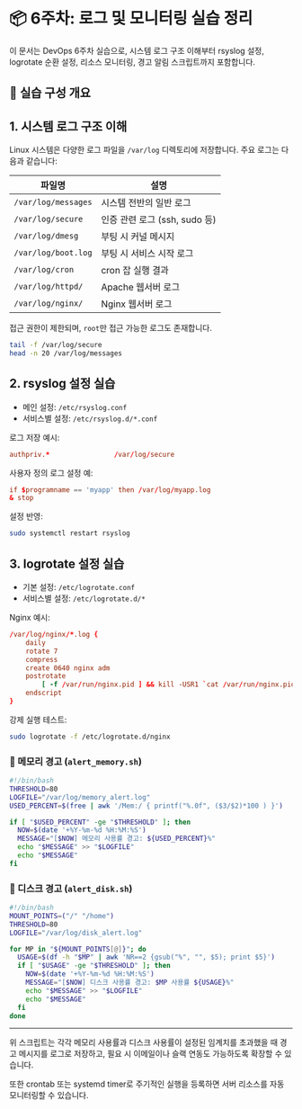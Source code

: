 # 📦 6주차: 로그 및 모니터링 실습 정리

이 문서는 DevOps 6주차 실습으로, 시스템 로그 구조 이해부터 rsyslog 설정, logrotate 순환 설정, 리소스 모니터링, 경고 알림 스크립트까지 포함합니다.

## 📄 실습 구성 개요

## 1. 시스템 로그 구조 이해

Linux 시스템은 다양한 로그 파일을 `/var/log` 디렉토리에 저장합니다. 주요 로그는 다음과 같습니다:

| 파일명              | 설명                          |
| ------------------- | ----------------------------- |
| `/var/log/messages` | 시스템 전반의 일반 로그       |
| `/var/log/secure`   | 인증 관련 로그 (ssh, sudo 등) |
| `/var/log/dmesg`    | 부팅 시 커널 메시지           |
| `/var/log/boot.log` | 부팅 시 서비스 시작 로그      |
| `/var/log/cron`     | cron 잡 실행 결과             |
| `/var/log/httpd/`   | Apache 웹서버 로그            |
| `/var/log/nginx/`   | Nginx 웹서버 로그             |

접근 권한이 제한되며, `root`만 접근 가능한 로그도 존재합니다.

```bash
tail -f /var/log/secure
head -n 20 /var/log/messages
```

## 2. rsyslog 설정 실습

- 메인 설정: `/etc/rsyslog.conf`
- 서비스별 설정: `/etc/rsyslog.d/*.conf`

로그 저장 예시:

```conf
authpriv.*                /var/log/secure
```

사용자 정의 로그 설정 예:

```conf
if $programname == 'myapp' then /var/log/myapp.log
& stop
```

설정 반영:

```bash
sudo systemctl restart rsyslog
```

## 3. logrotate 설정 실습

- 기본 설정: `/etc/logrotate.conf`
- 서비스별 설정: `/etc/logrotate.d/*`

Nginx 예시:

```conf
/var/log/nginx/*.log {
    daily
    rotate 7
    compress
    create 0640 nginx adm
    postrotate
        [ -f /var/run/nginx.pid ] && kill -USR1 `cat /var/run/nginx.pid`
    endscript
}
```

강제 실행 테스트:

```bash
sudo logrotate -f /etc/logrotate.d/nginx
```

### 📌 메모리 경고 (`alert_memory.sh`)

```bash
#!/bin/bash
THRESHOLD=80
LOGFILE="/var/log/memory_alert.log"
USED_PERCENT=$(free | awk '/Mem:/ { printf("%.0f", ($3/$2)*100 ) }')

if [ "$USED_PERCENT" -ge "$THRESHOLD" ]; then
  NOW=$(date '+%Y-%m-%d %H:%M:%S')
  MESSAGE="[$NOW] 메모리 사용률 경고: ${USED_PERCENT}%"
  echo "$MESSAGE" >> "$LOGFILE"
  echo "$MESSAGE"
fi
```

### 📌 디스크 경고 (`alert_disk.sh`)

```bash
#!/bin/bash
MOUNT_POINTS=("/" "/home")
THRESHOLD=80
LOGFILE="/var/log/disk_alert.log"

for MP in "${MOUNT_POINTS[@]}"; do
  USAGE=$(df -h "$MP" | awk 'NR==2 {gsub("%", "", $5); print $5}')
  if [ "$USAGE" -ge "$THRESHOLD" ]; then
    NOW=$(date '+%Y-%m-%d %H:%M:%S')
    MESSAGE="[$NOW] 디스크 사용률 경고: $MP 사용률 ${USAGE}%"
    echo "$MESSAGE" >> "$LOGFILE"
    echo "$MESSAGE"
  fi
done
```

---

위 스크립트는 각각 메모리 사용률과 디스크 사용률이 설정된 임계치를 초과했을 때 경고 메시지를 로그로 저장하고, 필요 시 이메일이나 슬랙 연동도 가능하도록 확장할 수 있습니다.

또한 crontab 또는 systemd timer로 주기적인 실행을 등록하면 서버 리소스를 자동 모니터링할 수 있습니다.
